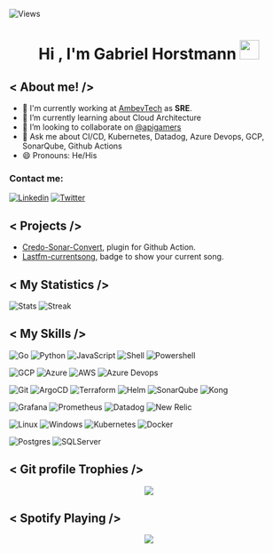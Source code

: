 ![Views](https://komarev.com/ghpvc/?username=gahorstmann&label=Profile%20views&color=0e75b6&style=flat)

<h1 align="center">Hi , I'm Gabriel Horstmann <img src="https://media.giphy.com/media/hvRJCLFzcasrR4ia7z/giphy.gif" width="35"></h1>

##  < About me! />

- 💼 I'm currently working at [AmbevTech](https://ambevtech.com.br) as **SRE**.
- 🌱 I’m currently learning about Cloud Architecture
- 👯 I’m looking to collaborate on [@apigamers](https://github.com/apigamers) 
- 💬 Ask me about CI/CD, Kubernetes, Datadog, Azure Devops, GCP, SonarQube, Github Actions
- 😄 Pronouns: He/His

### Contact me: 
[![Linkedin](https://img.shields.io/badge/LinkedIn-0077B5?style=for-the-badge&logo=linkedin&logoColor=white)](https://www.linkedin.com/in/gahorstmann/) 
[![Twitter](https://img.shields.io/badge/Twitter-1DA1F2?style=for-the-badge&logo=twitter&logoColor=white)](https://twitter.com/gabirumon)

## < Projects />
- [Credo-Sonar-Convert](https://github.com/gahorstmann/credo-sonar-convert), plugin for Github Action. 
- [Lastfm-currentsong](https://github.com/gahorstmann/lastfm-currentsong), badge to show your current song.

## < My Statistics  />
![Stats](https://github-readme-stats.vercel.app/api?username=gahorstmann&count_private=true&theme=nord&hide_border=1) 
![Streak](https://github-readme-streak-stats.herokuapp.com?user=gahorstmann&theme=nord&hide_border=true&date_format=M%20j%5B%2C%20Y%5D)

## < My Skills />

![Go](https://img.shields.io/badge/Go-00ADD8?style=for-the-badge&logo=go&logoColor=white) 
![Python](https://img.shields.io/badge/Python-14354C?style=for-the-badge&logo=python&logoColor=white) 
![JavaScript](https://img.shields.io/badge/JavaScript-F7DF1E?style=for-the-badge&logo=JavaScript&logoColor=black) 
![Shell](https://img.shields.io/badge/Shell_Script-121011?style=for-the-badge&logo=gnu-bash&logoColor=white) 
![Powershell](https://img.shields.io/badge/Powershell-5391FE?style=for-the-badge&logo=powershell&logoColor=white) 

![GCP](https://img.shields.io/badge/Google_Cloud-4285F4?style=for-the-badge&logo=google-cloud&logoColor=white)
![Azure](https://img.shields.io/badge/Microsoft_Azure-0089D6?style=for-the-badge&logo=microsoft-azure&logoColor=white)
![AWS](https://img.shields.io/badge/AWS-232F3E?style=for-the-badge&logo=amazon-aws&logoColor=white)
![Azure Devops](https://img.shields.io/badge/Azure_Devops-0078D7?style=for-the-badge&logo=azure-devops&logoColor=white)

![Git](https://img.shields.io/badge/Git-E34F26?style=for-the-badge&logo=git&logoColor=white) 
![ArgoCD](https://img.shields.io/badge/ArgoCD-E34F26?style=for-the-badge&logo=argocd-cm&logoColor=white)
![Terraform](https://img.shields.io/badge/Terraform-7B42BC?style=for-the-badge&logo=terraform&logoColor=white)
![Helm](https://img.shields.io/badge/Helm-0F1689?style=for-the-badge&logo=helm&logoColor=white)
![SonarQube](https://img.shields.io/badge/SonarQube-4E9BCD?style=for-the-badge&logo=sonarqube&logoColor=white)
![Kong](https://img.shields.io/badge/Kong-4E9BCD?style=for-the-badge&logo=kong&logoColor=white)

![Grafana](https://img.shields.io/badge/Grafana-F46800?style=for-the-badge&logo=grafana&logoColor=white)
![Prometheus](https://img.shields.io/badge/Prometheus-E6522C?style=for-the-badge&logo=prometheus&logoColor=white)
![Datadog](https://img.shields.io/badge/Datadog-632CA6?style=for-the-badge&logo=datadog&logoColor=white)
![New Relic](https://img.shields.io/badge/New_Relic-008C99?style=for-the-badge&logo=new-relic&logoColor=white)

![Linux](https://img.shields.io/badge/Linux-E34F26?style=for-the-badge&logo=linux&logoColor=white)
![Windows](https://img.shields.io/badge/Windows-0078D6?style=for-the-badge&logo=windows&logoColor=white)
![Kubernetes](https://img.shields.io/badge/Kubernetes-326DE6?style=for-the-badge&logo=kubernetes&logoColor=white)
![Docker](https://img.shields.io/badge/Docker-2496ED?style=for-the-badge&logo=docker&logoColor=white)

![Postgres](https://img.shields.io/badge/PostgreSQL-316192?style=for-the-badge&logo=postgresql&logoColor=white)
![SQLServer](https://img.shields.io/badge/SQL_Server-CC2927?style=for-the-badge&logo=microsoft-sql-server&logoColor=white)

## < Git profile Trophies />
<p align="center"><img src="https://github-profile-trophy.vercel.app/?username=gahorstmann&theme=nord&no-bg=true" /></p>

## < Spotify Playing />
<p align="center"><img src="https://lastfm-currentsong.apigamers.com/current?user=gabriel_ah&theme=nord" /></p>
